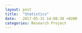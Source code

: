 ```yaml
---
layout: post
title:  "Statistics"
date:   2017-05-31 14:08:38 +0200
categories: Research Project
---
```

